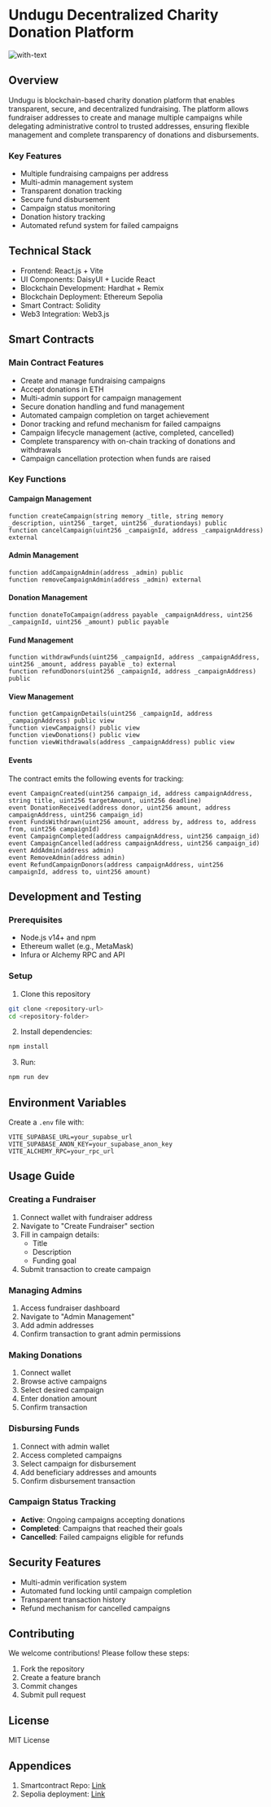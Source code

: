 # Undugu Decentralized Charity Donation Platform

![with-text](https://github.com/user-attachments/assets/b6de3a8c-8c08-426f-ad90-f6ea08c768d5)

## Overview
Undugu is blockchain-based charity donation platform that enables transparent, secure, and decentralized fundraising. The platform allows fundraiser addresses to create and manage multiple campaigns while delegating administrative control to trusted addresses, ensuring flexible management and complete transparency of donations and disbursements.

### Key Features
- Multiple fundraising campaigns per address
- Multi-admin management system
- Transparent donation tracking
- Secure fund disbursement
- Campaign status monitoring
- Donation history tracking
- Automated refund system for failed campaigns

## Technical Stack
- Frontend: React.js + Vite
- UI Components: DaisyUI + Lucide React
- Blockchain Development: Hardhat + Remix
- Blockchain Deployment: Ethereum Sepolia
- Smart Contract: Solidity
- Web3 Integration: Web3.js

## Smart Contracts

### Main Contract Features
- Create and manage fundraising campaigns
- Accept donations in ETH
- Multi-admin support for campaign management
- Secure donation handling and fund management
- Automated campaign completion on target achievement
- Donor tracking and refund mechanism for failed campaigns
- Campaign lifecycle management (active, completed, cancelled)
- Complete transparency with on-chain tracking of donations and withdrawals
- Campaign cancellation protection when funds are raised

### Key Functions

#### Campaign Management
```solidity
function createCampaign(string memory _title, string memory _description, uint256 _target, uint256 _durationdays) public
function cancelCampaign(uint256 _campaignId, address _campaignAddress) external
```

#### Admin Management
```solidity
function addCampaignAdmin(address _admin) public
function removeCampaignAdmin(address _admin) external
```

#### Donation Management
```solidity
function donateToCampaign(address payable _campaignAddress, uint256 _campaignId, uint256 _amount) public payable
```

#### Fund Management
```solidity
function withdrawFunds(uint256 _campaignId, address _campaignAddress, uint256 _amount, address payable _to) external
function refundDonors(uint256 _campaignId, address _campaignAddress) public
```

#### View Management
```solidity
function getCampaignDetails(uint256 _campaignId, address _campaignAddress) public view
function viewCampaigns() public view
function viewDonations() public view
function viewWithdrawals(address _campaignAddress) public view
```

#### Events 
The contract emits the following events for tracking:
```solidity
event CampaignCreated(uint256 campaign_id, address campaignAddress, string title, uint256 targetAmount, uint256 deadline)
event DonationReceived(address donor, uint256 amount, address campaignAddress, uint256 campaign_id)
event FundsWithdrawn(uint256 amount, address by, address to, address from, uint256 campaignId)
event CampaignCompleted(address campaignAddress, uint256 campaign_id)
event CampaignCancelled(address campaignAddress, uint256 campaign_id)
event AddAdmin(address admin)
event RemoveAdmin(address admin)
event RefundCampaignDonors(address campaignAddress, uint256 campaignId, address to, uint256 amount)
```

## Development and Testing

### Prerequisites
- Node.js v14+ and npm
- Ethereum wallet (e.g., MetaMask)
- Infura or Alchemy RPC and API

### Setup

1. Clone this repository
```bash
git clone <repository-url>
cd <repository-folder>
```

2. Install dependencies:
```bash
npm install
```

3. Run:
```bash
npm run dev
```

## Environment Variables
Create a `.env` file with:
```
VITE_SUPABASE_URL=your_supabse_url
VITE_SUPABASE_ANON_KEY=your_supabase_anon_key
VITE_ALCHEMY_RPC=your_rpc_url
```

## Usage Guide

### Creating a Fundraiser
1. Connect wallet with fundraiser address
2. Navigate to "Create Fundraiser" section
3. Fill in campaign details:
   - Title
   - Description
   - Funding goal
4. Submit transaction to create campaign

### Managing Admins
1. Access fundraiser dashboard
2. Navigate to "Admin Management"
3. Add admin addresses
4. Confirm transaction to grant admin permissions

### Making Donations
1. Connect wallet
2. Browse active campaigns
3. Select desired campaign
4. Enter donation amount
5. Confirm transaction

### Disbursing Funds
1. Connect with admin wallet
2. Access completed campaigns
3. Select campaign for disbursement
4. Add beneficiary addresses and amounts
5. Confirm disbursement transaction

### Campaign Status Tracking
- **Active**: Ongoing campaigns accepting donations
- **Completed**: Campaigns that reached their goals
- **Cancelled**: Failed campaigns eligible for refunds

## Security Features
- Multi-admin verification system
- Automated fund locking until campaign completion
- Transparent transaction history
- Refund mechanism for cancelled campaigns

## Contributing
We welcome contributions! Please follow these steps:
1. Fork the repository
2. Create a feature branch
3. Commit changes
4. Submit pull request

## License
MIT License

## Appendices
1. Smartcontract Repo: [Link](https://github.com/calebomondi/charity-donation-hardhat)
2. Sepolia deployment: [Link](https://sepolia.etherscan.io/address/0x133818926101eEE247B1188fcE4a13f993d9c6E8#code)